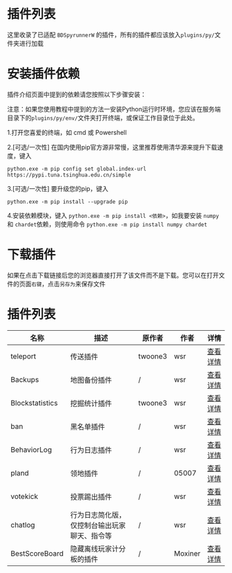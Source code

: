 # 插件列表

这里收录了已适配 `BDSpyrunnerW` 的插件，所有的插件都应该放入``plugins/py/``文件夹进行加载

# 安装插件依赖

插件介绍页面中提到的依赖请您按照以下步骤安装：

注意：如果您使用教程中提到的方法一安装Python运行时环境，您应该在服务端目录下的``plugins/py/env/``文件夹打开终端，或保证工作目录位于此处。

1.打开您喜爱的终端，如 cmd 或 Powershell

2.[可选/一次性] 在国内使用pip官方源非常慢，这里推荐使用清华源来提升下载速度，键入

```shell
python.exe -m pip config set global.index-url https://pypi.tuna.tsinghua.edu.cn/simple
```

3.[可选/一次性] 要升级您的pip，键入

```shell
python.exe -m pip install --upgrade pip
```

4.安装依赖模块，键入 `python.exe -m pip install <依赖>`，如我要安装 `numpy`和 `chardet`依赖，则使用命令 `python.exe -m pip install numpy chardet`

# 下载插件

如果在点击下载链接后您的浏览器直接打开了该文件而不是下载。您可以在打开文件的页面`右键`，点击`另存为`来保存文件

# 插件列表

| 名称            | 描述         | 原作者  | 作者  | 详情                            |
| --------------- | ------------ | ------- | ----- | ------------------------------- |
| teleport        | 传送插件     | twoone3 | wsr   | [查看详情](teleport.md "这里")        |
| Backups         | 地图备份插件 | /       | wsr   | [查看详情](Backups.md "这里")         |
| Blockstatistics | 挖掘统计插件 | twoone3 | wsr   | [查看详情](Blockstatistics.md "这里") |
| ban             | 黑名单插件   | /       | wsr   | [查看详情](ban.md "这里")             |
| BehaviorLog     | 行为日志插件 | /       | wsr   | [查看详情](BehaviorLog.md "这里")     |
| pland           | 领地插件     | /       | 05007 | [查看详情](pland.md "这里")           |
| votekick        | 投票踢出插件 | /       | wsr   | [查看详情](votekick.md "这里")        |
| chatlog     | 行为日志简化版，仅控制台输出玩家聊天、指令等 | /       | wsr   | [查看详情](chatlog.md "这里")     |
| BestScoreBoard     | 隐藏离线玩家计分板的插件 | /       | Moxiner   | [查看详情](BestScoreboard.md "这里")     |

